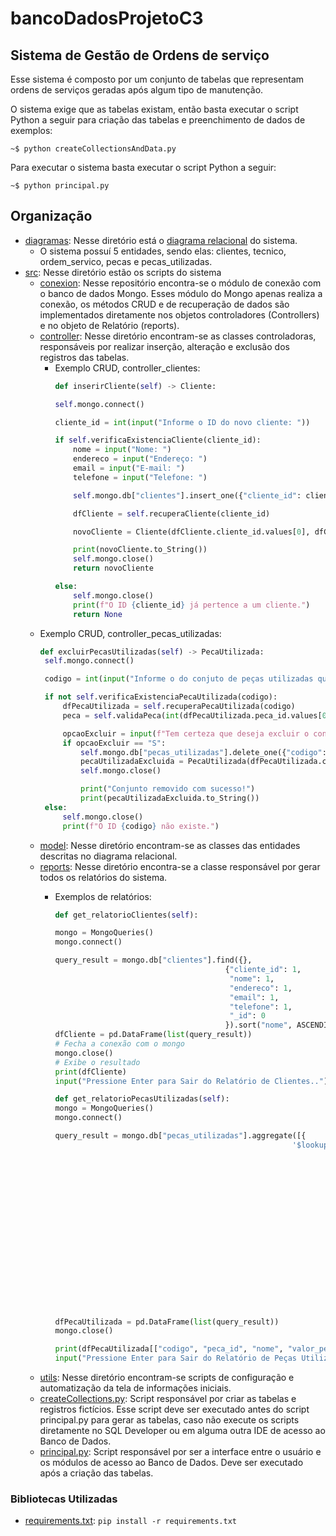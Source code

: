 # bancoDadosProjetoC3
## Sistema de Gestão de Ordens de serviço

Esse sistema é composto por um conjunto de tabelas que representam ordens de serviços geradas após algum tipo de manutenção.

O sistema exige que as tabelas existam, então basta executar o script Python a seguir para criação das tabelas e preenchimento de dados de exemplos:
```shell
~$ python createCollectionsAndData.py
```
Para executar o sistema basta executar o script Python a seguir:
```shell
~$ python principal.py
```
## Organização
- [diagramas](diagramas): Nesse diretório está o [diagrama relacional](diagramas/Diagrama_BD_Trabalho.pdf) do sistema.
    * O sistema possuí 5 entidades, sendo elas: clientes, tecnico, ordem_servico, pecas e pecas_utilizadas.
- [src](src): Nesse diretório estão os scripts do sistema
    * [conexion](src/conexion): Nesse repositório encontra-se o módulo de conexão com o banco de dados Mongo. Esses módulo do Mongo apenas realiza a conexão, os métodos CRUD e de recuperação de dados são implementados diretamente nos objetos controladores (Controllers) e no objeto de Relatório (reports).
    * [controller](src/controller): Nesse diretório encontram-se as classes controladoras, responsáveis por realizar inserção, alteração e exclusão dos registros das tabelas.
      - Exemplo CRUD, controller_clientes:
        ```python
        def inserirCliente(self) -> Cliente:

        self.mongo.connect()

        cliente_id = int(input("Informe o ID do novo cliente: "))

        if self.verificaExistenciaCliente(cliente_id):
            nome = input("Nome: ")
            endereco = input("Endereço: ")
            email = input("E-mail: ")
            telefone = input("Telefone: ")

            self.mongo.db["clientes"].insert_one({"cliente_id": cliente_id, "nome": nome, "endereco": endereco, "email": email, "telefone": telefone})

            dfCliente = self.recuperaCliente(cliente_id)

            novoCliente = Cliente(dfCliente.cliente_id.values[0], dfCliente.nome.values[0], dfCliente.endereco.values[0], dfCliente.email.values[0], dfCliente.telefone.values[0])

            print(novoCliente.to_String())
            self.mongo.close()
            return novoCliente
    
        else:
            self.mongo.close()
            print(f"O ID {cliente_id} já pertence a um cliente.")
            return None
        ```
     - Exemplo CRUD, controller_pecas_utilizadas:
       ```python
       def excluirPecasUtilizadas(self) -> PecaUtilizada:
        self.mongo.connect()

        codigo = int(input("Informe o do conjuto de peças utilizadas que será excluído: "))

        if not self.verificaExistenciaPecaUtilizada(codigo):
            dfPecaUtilizada = self.recuperaPecaUtilizada(codigo)
            peca = self.validaPeca(int(dfPecaUtilizada.peca_id.values[0]))

            opcaoExcluir = input(f"Tem certeza que deseja excluir o conjunto de peças ID {codigo}? (S |N) ").upper()
            if opcaoExcluir == "S":
                self.mongo.db["pecas_utilizadas"].delete_one({"codigo": codigo})
                pecaUtilizadaExcluida = PecaUtilizada(dfPecaUtilizada.codigo.values[0], dfPecaUtilizada.peca_id.values[0], dfPecaUtilizada.quant_utilizada.values[0])
                self.mongo.close()

                print("Conjunto removido com sucesso!")
                print(pecaUtilizadaExcluida.to_String())
        else:
            self.mongo.close()
            print(f"O ID {codigo} não existe.")
       ```
    * [model](src/model): Nesse diretório encontram-se as classes das entidades descritas no diagrama relacional.
    * [reports](src/reports): Nesse diretório encontra-se a classe responsável por gerar todos os relatórios do sistema.
         - Exemplos de relatórios:
           ```python
           def get_relatorioClientes(self):

           mongo = MongoQueries()
           mongo.connect()

           query_result = mongo.db["clientes"].find({}, 
                                                 {"cliente_id": 1, 
                                                  "nome": 1,
                                                  "endereco": 1,
                                                  "email": 1,
                                                  "telefone": 1, 
                                                  "_id": 0
                                                 }).sort("nome", ASCENDING)
           dfCliente = pd.DataFrame(list(query_result))
           # Fecha a conexão com o mongo
           mongo.close()
           # Exibe o resultado
           print(dfCliente)
           input("Pressione Enter para Sair do Relatório de Clientes..")
           ```

           ```python
           def get_relatorioPecasUtilizadas(self):
           mongo = MongoQueries()
           mongo.connect()

           query_result = mongo.db["pecas_utilizadas"].aggregate([{
                                                                '$lookup':{'from': "pecas",
                                                                           'localField': "peca_id",'foreignField': "peca_id",'as': "peca_id"
                                                                           }
                                                                           },
                                                                           {
                                                                        '$unwind': {'path': '$peca_id'}
                                                                            },
                                                                           {
                                                                               '$project':
                                                                               {
                                                                               'codigo': 1,
                                                                               'peca_id': '$peca_id.peca_id',
                                                                               'nome': '$peca_id.nome',
                                                                               'valor_peca': '$peca_id.preco_uni',
                                                                               'quant_utilizada': 1,
                                                                               'valor_total_pecas': {'$multiply':["$quant_utilizada", "$peca_id.preco_uni"]},
                                                                               '_id': 0
                                                                               }
                                                                            }])
           dfPecaUtilizada = pd.DataFrame(list(query_result))
           mongo.close()

           print(dfPecaUtilizada[["codigo", "peca_id", "nome", "valor_peca", "quant_utilizada", "valor_total_pecas"]])
           input("Pressione Enter para Sair do Relatório de Peças Utilizadas..")   
           ```
    * [utils](src/utils): Nesse diretório encontram-se scripts de configuração e automatização da tela de informações iniciais.
    * [createCollections.py](src/createCollections.py): Script responsável por criar as tabelas e registros fictícios. Esse script deve ser executado antes do script principal.py para gerar as tabelas, caso não execute os scripts diretamente no SQL Developer ou em alguma outra IDE de acesso ao Banco de Dados.
    * [principal.py](src/principal.py): Script responsável por ser a interface entre o usuário e os módulos de acesso ao Banco de Dados. Deve ser executado após a criação das tabelas.

### Bibliotecas Utilizadas
- [requirements.txt](src/requirements.txt): `pip install -r requirements.txt`

